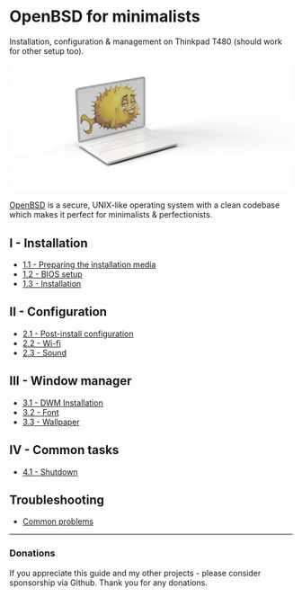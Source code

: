 # OpenBSD for minimalists 

Installation, configuration & management on Thinkpad T480 (should work for other setup too).

![](readme.png)

[OpenBSD](https://www.openbsd.org/) is a secure, UNIX-like operating system with a clean codebase which makes it perfect for minimalists & perfectionists.


## I - Installation

- [1.1 - Preparing the installation media](/installation/01-usb-stick.md)
- [1.2 - BIOS setup](/installation/02-bios-setup.md)
- [1.3 - Installation](/installation/03-installation.md)

## II - Configuration
- [2.1 - Post-install configuration](/configuration/01-post-install.md)
- [2.2 - Wi-fi](/configuration/02-wifi.md)
- [2.3 - Sound](/configuration/03-sound.md)

## III - Window manager
- [3.1 - DWM Installation](/dwm/01-dwm-installation.md)
- [3.2 - Font](/dwm/02-font.md)
- [3.3 - Wallpaper](/dwm/03-wallpaper.md)

## IV - Common tasks
- [4.1 - Shutdown](/tasks/01-shutdown.md)

## Troubleshooting
- [Common problems](/troubleshooting/01-common-problems.md)
 
---

### Donations

If you appreciate this guide and my other projects - please consider sponsorship via Github. Thank you for any donations.
